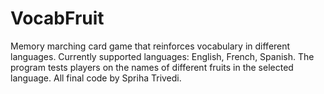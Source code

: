 # VocabFruit
Memory marching card game that reinforces vocabulary in different languages. Currently supported languages: English, French, Spanish. The program tests players on the names of different fruits in the selected language. All final code by Spriha Trivedi.
